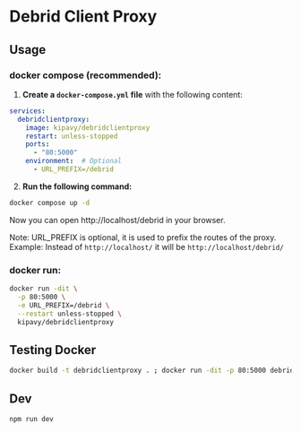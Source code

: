 # Debrid Client Proxy
<!-- Image + icone rectangle github + rapide description -->

## Usage

### docker compose (recommended):

1. **Create a `docker-compose.yml` file** with the following content:
```yaml
services:
  debridclientproxy:
    image: kipavy/debridclientproxy
    restart: unless-stopped
    ports:
      - "80:5000"
    environment:  # Optional
      - URL_PREFIX=/debrid
```

2. **Run the following command:**
```bash
docker compose up -d
```

Now you can open http://localhost/debrid in your browser.

Note: URL_PREFIX is optional, it is used to prefix the routes of the proxy. Example: Instead of `http://localhost/` it will be `http://localhost/debrid/`

### docker run:

```bash
docker run -dit \
  -p 80:5000 \
  -e URL_PREFIX=/debrid \
  --restart unless-stopped \
  kipavy/debridclientproxy
```

## Testing Docker

```bash
docker build -t debridclientproxy . ; docker run -dit -p 80:5000 debridclientproxy
```

## Dev

```bash
npm run dev
```
